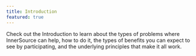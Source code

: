 ```yaml
---
title: Introduction
featured: true
---
```

Check out the Introduction to learn about the types of problems where InnerSource can help, how to do it, the types of benefits you can expect to see by participating, and the underlying principles that make it all work.